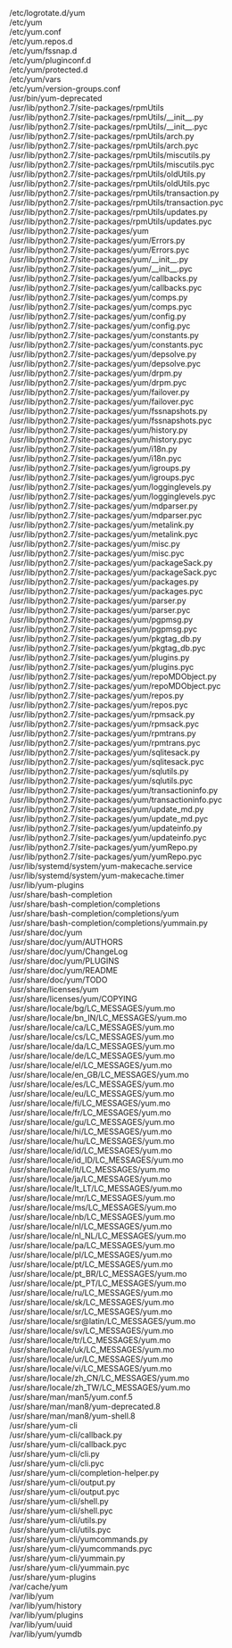 /etc/logrotate.d/yum  
/etc/yum  
/etc/yum.conf  
/etc/yum.repos.d  
/etc/yum/fssnap.d  
/etc/yum/pluginconf.d  
/etc/yum/protected.d  
/etc/yum/vars  
/etc/yum/version-groups.conf  
/usr/bin/yum-deprecated  
/usr/lib/python2.7/site-packages/rpmUtils  
/usr/lib/python2.7/site-packages/rpmUtils/\_\_init\_\_.py  
/usr/lib/python2.7/site-packages/rpmUtils/\_\_init\_\_.pyc  
/usr/lib/python2.7/site-packages/rpmUtils/arch.py  
/usr/lib/python2.7/site-packages/rpmUtils/arch.pyc  
/usr/lib/python2.7/site-packages/rpmUtils/miscutils.py  
/usr/lib/python2.7/site-packages/rpmUtils/miscutils.pyc  
/usr/lib/python2.7/site-packages/rpmUtils/oldUtils.py  
/usr/lib/python2.7/site-packages/rpmUtils/oldUtils.pyc  
/usr/lib/python2.7/site-packages/rpmUtils/transaction.py  
/usr/lib/python2.7/site-packages/rpmUtils/transaction.pyc  
/usr/lib/python2.7/site-packages/rpmUtils/updates.py  
/usr/lib/python2.7/site-packages/rpmUtils/updates.pyc  
/usr/lib/python2.7/site-packages/yum  
/usr/lib/python2.7/site-packages/yum/Errors.py  
/usr/lib/python2.7/site-packages/yum/Errors.pyc  
/usr/lib/python2.7/site-packages/yum/\_\_init\_\_.py  
/usr/lib/python2.7/site-packages/yum/\_\_init\_\_.pyc  
/usr/lib/python2.7/site-packages/yum/callbacks.py  
/usr/lib/python2.7/site-packages/yum/callbacks.pyc  
/usr/lib/python2.7/site-packages/yum/comps.py  
/usr/lib/python2.7/site-packages/yum/comps.pyc  
/usr/lib/python2.7/site-packages/yum/config.py  
/usr/lib/python2.7/site-packages/yum/config.pyc  
/usr/lib/python2.7/site-packages/yum/constants.py  
/usr/lib/python2.7/site-packages/yum/constants.pyc  
/usr/lib/python2.7/site-packages/yum/depsolve.py  
/usr/lib/python2.7/site-packages/yum/depsolve.pyc  
/usr/lib/python2.7/site-packages/yum/drpm.py  
/usr/lib/python2.7/site-packages/yum/drpm.pyc  
/usr/lib/python2.7/site-packages/yum/failover.py  
/usr/lib/python2.7/site-packages/yum/failover.pyc  
/usr/lib/python2.7/site-packages/yum/fssnapshots.py  
/usr/lib/python2.7/site-packages/yum/fssnapshots.pyc  
/usr/lib/python2.7/site-packages/yum/history.py  
/usr/lib/python2.7/site-packages/yum/history.pyc  
/usr/lib/python2.7/site-packages/yum/i18n.py  
/usr/lib/python2.7/site-packages/yum/i18n.pyc  
/usr/lib/python2.7/site-packages/yum/igroups.py  
/usr/lib/python2.7/site-packages/yum/igroups.pyc  
/usr/lib/python2.7/site-packages/yum/logginglevels.py  
/usr/lib/python2.7/site-packages/yum/logginglevels.pyc  
/usr/lib/python2.7/site-packages/yum/mdparser.py  
/usr/lib/python2.7/site-packages/yum/mdparser.pyc  
/usr/lib/python2.7/site-packages/yum/metalink.py  
/usr/lib/python2.7/site-packages/yum/metalink.pyc  
/usr/lib/python2.7/site-packages/yum/misc.py  
/usr/lib/python2.7/site-packages/yum/misc.pyc  
/usr/lib/python2.7/site-packages/yum/packageSack.py  
/usr/lib/python2.7/site-packages/yum/packageSack.pyc  
/usr/lib/python2.7/site-packages/yum/packages.py  
/usr/lib/python2.7/site-packages/yum/packages.pyc  
/usr/lib/python2.7/site-packages/yum/parser.py  
/usr/lib/python2.7/site-packages/yum/parser.pyc  
/usr/lib/python2.7/site-packages/yum/pgpmsg.py  
/usr/lib/python2.7/site-packages/yum/pgpmsg.pyc  
/usr/lib/python2.7/site-packages/yum/pkgtag\_db.py  
/usr/lib/python2.7/site-packages/yum/pkgtag\_db.pyc  
/usr/lib/python2.7/site-packages/yum/plugins.py  
/usr/lib/python2.7/site-packages/yum/plugins.pyc  
/usr/lib/python2.7/site-packages/yum/repoMDObject.py  
/usr/lib/python2.7/site-packages/yum/repoMDObject.pyc  
/usr/lib/python2.7/site-packages/yum/repos.py  
/usr/lib/python2.7/site-packages/yum/repos.pyc  
/usr/lib/python2.7/site-packages/yum/rpmsack.py  
/usr/lib/python2.7/site-packages/yum/rpmsack.pyc  
/usr/lib/python2.7/site-packages/yum/rpmtrans.py  
/usr/lib/python2.7/site-packages/yum/rpmtrans.pyc  
/usr/lib/python2.7/site-packages/yum/sqlitesack.py  
/usr/lib/python2.7/site-packages/yum/sqlitesack.pyc  
/usr/lib/python2.7/site-packages/yum/sqlutils.py  
/usr/lib/python2.7/site-packages/yum/sqlutils.pyc  
/usr/lib/python2.7/site-packages/yum/transactioninfo.py  
/usr/lib/python2.7/site-packages/yum/transactioninfo.pyc  
/usr/lib/python2.7/site-packages/yum/update\_md.py  
/usr/lib/python2.7/site-packages/yum/update\_md.pyc  
/usr/lib/python2.7/site-packages/yum/updateinfo.py  
/usr/lib/python2.7/site-packages/yum/updateinfo.pyc  
/usr/lib/python2.7/site-packages/yum/yumRepo.py  
/usr/lib/python2.7/site-packages/yum/yumRepo.pyc  
/usr/lib/systemd/system/yum-makecache.service  
/usr/lib/systemd/system/yum-makecache.timer  
/usr/lib/yum-plugins  
/usr/share/bash-completion  
/usr/share/bash-completion/completions  
/usr/share/bash-completion/completions/yum  
/usr/share/bash-completion/completions/yummain.py  
/usr/share/doc/yum  
/usr/share/doc/yum/AUTHORS  
/usr/share/doc/yum/ChangeLog  
/usr/share/doc/yum/PLUGINS  
/usr/share/doc/yum/README  
/usr/share/doc/yum/TODO  
/usr/share/licenses/yum  
/usr/share/licenses/yum/COPYING  
/usr/share/locale/bg/LC\_MESSAGES/yum.mo  
/usr/share/locale/bn\_IN/LC\_MESSAGES/yum.mo  
/usr/share/locale/ca/LC\_MESSAGES/yum.mo  
/usr/share/locale/cs/LC\_MESSAGES/yum.mo  
/usr/share/locale/da/LC\_MESSAGES/yum.mo  
/usr/share/locale/de/LC\_MESSAGES/yum.mo  
/usr/share/locale/el/LC\_MESSAGES/yum.mo  
/usr/share/locale/en\_GB/LC\_MESSAGES/yum.mo  
/usr/share/locale/es/LC\_MESSAGES/yum.mo  
/usr/share/locale/eu/LC\_MESSAGES/yum.mo  
/usr/share/locale/fi/LC\_MESSAGES/yum.mo  
/usr/share/locale/fr/LC\_MESSAGES/yum.mo  
/usr/share/locale/gu/LC\_MESSAGES/yum.mo  
/usr/share/locale/hi/LC\_MESSAGES/yum.mo  
/usr/share/locale/hu/LC\_MESSAGES/yum.mo  
/usr/share/locale/id/LC\_MESSAGES/yum.mo  
/usr/share/locale/id\_ID/LC\_MESSAGES/yum.mo  
/usr/share/locale/it/LC\_MESSAGES/yum.mo  
/usr/share/locale/ja/LC\_MESSAGES/yum.mo  
/usr/share/locale/lt\_LT/LC\_MESSAGES/yum.mo  
/usr/share/locale/mr/LC\_MESSAGES/yum.mo  
/usr/share/locale/ms/LC\_MESSAGES/yum.mo  
/usr/share/locale/nb/LC\_MESSAGES/yum.mo  
/usr/share/locale/nl/LC\_MESSAGES/yum.mo  
/usr/share/locale/nl\_NL/LC\_MESSAGES/yum.mo  
/usr/share/locale/pa/LC\_MESSAGES/yum.mo  
/usr/share/locale/pl/LC\_MESSAGES/yum.mo  
/usr/share/locale/pt/LC\_MESSAGES/yum.mo  
/usr/share/locale/pt\_BR/LC\_MESSAGES/yum.mo  
/usr/share/locale/pt\_PT/LC\_MESSAGES/yum.mo  
/usr/share/locale/ru/LC\_MESSAGES/yum.mo  
/usr/share/locale/sk/LC\_MESSAGES/yum.mo  
/usr/share/locale/sr/LC\_MESSAGES/yum.mo  
/usr/share/locale/sr@latin/LC\_MESSAGES/yum.mo  
/usr/share/locale/sv/LC\_MESSAGES/yum.mo  
/usr/share/locale/tr/LC\_MESSAGES/yum.mo  
/usr/share/locale/uk/LC\_MESSAGES/yum.mo  
/usr/share/locale/ur/LC\_MESSAGES/yum.mo  
/usr/share/locale/vi/LC\_MESSAGES/yum.mo  
/usr/share/locale/zh\_CN/LC\_MESSAGES/yum.mo  
/usr/share/locale/zh\_TW/LC\_MESSAGES/yum.mo  
/usr/share/man/man5/yum.conf.5  
/usr/share/man/man8/yum-deprecated.8  
/usr/share/man/man8/yum-shell.8  
/usr/share/yum-cli  
/usr/share/yum-cli/callback.py  
/usr/share/yum-cli/callback.pyc  
/usr/share/yum-cli/cli.py  
/usr/share/yum-cli/cli.pyc  
/usr/share/yum-cli/completion-helper.py  
/usr/share/yum-cli/output.py  
/usr/share/yum-cli/output.pyc  
/usr/share/yum-cli/shell.py  
/usr/share/yum-cli/shell.pyc  
/usr/share/yum-cli/utils.py  
/usr/share/yum-cli/utils.pyc  
/usr/share/yum-cli/yumcommands.py  
/usr/share/yum-cli/yumcommands.pyc  
/usr/share/yum-cli/yummain.py  
/usr/share/yum-cli/yummain.pyc  
/usr/share/yum-plugins  
/var/cache/yum  
/var/lib/yum  
/var/lib/yum/history  
/var/lib/yum/plugins  
/var/lib/yum/uuid  
/var/lib/yum/yumdb  
